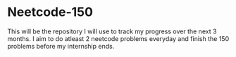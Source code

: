 # Neetcode-150
This will be the repository I will use to track my progress over the next 3 months. I aim to do atleast 2 neetcode problems everyday and finish the 150 problems before my internship ends.